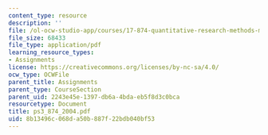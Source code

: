 ```yaml
---
content_type: resource
description: ''
file: /ol-ocw-studio-app/courses/17-874-quantitative-research-methods-multivariate-spring-2004/8b13496c068da50b887f22bdb040bf53_ps3_874_2004.pdf
file_size: 68433
file_type: application/pdf
learning_resource_types:
- Assignments
license: https://creativecommons.org/licenses/by-nc-sa/4.0/
ocw_type: OCWFile
parent_title: Assignments
parent_type: CourseSection
parent_uid: 2243e45e-1397-db6a-4bda-eb5f8d3c0bca
resourcetype: Document
title: ps3_874_2004.pdf
uid: 8b13496c-068d-a50b-887f-22bdb040bf53
---
```

